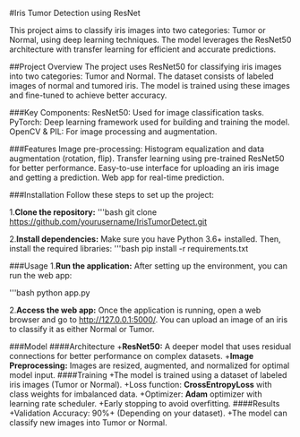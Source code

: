 #Iris Tumor Detection using ResNet

This project aims to classify iris images into two categories: Tumor or Normal, using deep learning techniques. The model leverages the ResNet50 architecture with transfer learning for efficient and accurate predictions.

##Project Overview
The project uses ResNet50 for classifying iris images into two categories: Tumor and Normal. The dataset consists of labeled images of normal and tumored iris. The model is trained using these images and fine-tuned to achieve better accuracy.

###Key Components:
ResNet50: Used for image classification tasks.
PyTorch: Deep learning framework used for building and training the model.
OpenCV & PIL: For image processing and augmentation.

###Features
Image pre-processing: Histogram equalization and data augmentation (rotation, flip).
Transfer learning using pre-trained ResNet50 for better performance.
Easy-to-use interface for uploading an iris image and getting a prediction.
Web app for real-time prediction.

###Installation
Follow these steps to set up the project:

1.**Clone the repository:**
'''bash
git clone https://github.com/yourusername/IrisTumorDetect.git

2.**Install dependencies:** Make sure you have Python 3.6+ installed. Then, install the required libraries:
'''bash
pip install -r requirements.txt

###Usage
1.**Run the application:** After setting up the environment, you can run the web app:

'''bash
python app.py

2.**Access the web app:** Once the application is running, open a web browser and go to http://127.0.0.1:5000/. You can upload an image of an iris to classify it as either Normal or Tumor.

###Model
####Architecture
+**ResNet50:** A deeper model that uses residual connections for better performance on complex datasets.
+**Image Preprocessing:** Images are resized, augmented, and normalized for optimal model input.
####Training
+The model is trained using a dataset of labeled iris images (Tumor or Normal).
+Loss function: **CrossEntropyLoss** with class weights for imbalanced data.
+Optimizer: **Adam** optimizer with learning rate scheduler.
+Early stopping to avoid overfitting.
####Results
+Validation Accuracy: 90%+ (Depending on your dataset).
+The model can classify new images into Tumor or Normal.

